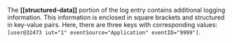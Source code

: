 The **[[structured-data]]** portion of the log entry contains additional logging information. This information is enclosed in square brackets and structured in key-value pairs. Here, there are three keys with corresponding values: 
`[user@32473 iut="1" eventSource="Application" eventID="9999"]`.